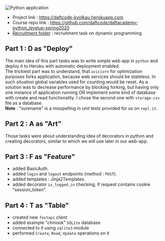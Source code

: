 ![Python application](https://github.com/kirylvolkau/Python-Level-Up/workflows/Python%20application/badge.svg)
- Project link : https://daftcode-kvolkau.herokuapp.com
- Course repo link : https://github.com/daftcode/daftacademy-python_levelup-spring2020
- [Recruitment folder](/0_recruitment) : recruitment task on dynamic programming.

## Part 1 : D as "Deploy"
The main idea of this part tasks was to write simple web app in `python` and deploy it to Heroku with automatic deployment enabled. <br>
The trickiest part was to understand, that `uviciorn` for optimization purposes forks application, because web services should be stateless. In such situation global variables used for counting would be reset. As a solution was to decrease performance by blocking forking, but having only one instance of application running OR implement some kind of database with create and read functionality. I chose the second one with `storage.csv` file as a database.<br>
**Note** : "surename" is a misspelling in unit tests provided for us on `repl.it`.
## Part 2 : A as "Art"
Those tasks were about understanding idea of decorators in python and creating decorators, similar to which we will use later in our web-app. 
<br>
## Part 3 : F as "Feature"
- added BasicAuth.
- added `login` and `logout` endpoints (method : `POST`).
- added templates : Jinja2Templates.
- added decorator `is_logged_in` checking, if request contains cookie "session_token".
## Part 4 : T as "Table"
- created new `fastapi` client
- added example "chinook" `SQLite` database
- connected to it using `sqlite3` module
- performed `Create`, `Read`, `Update` operations on it  
